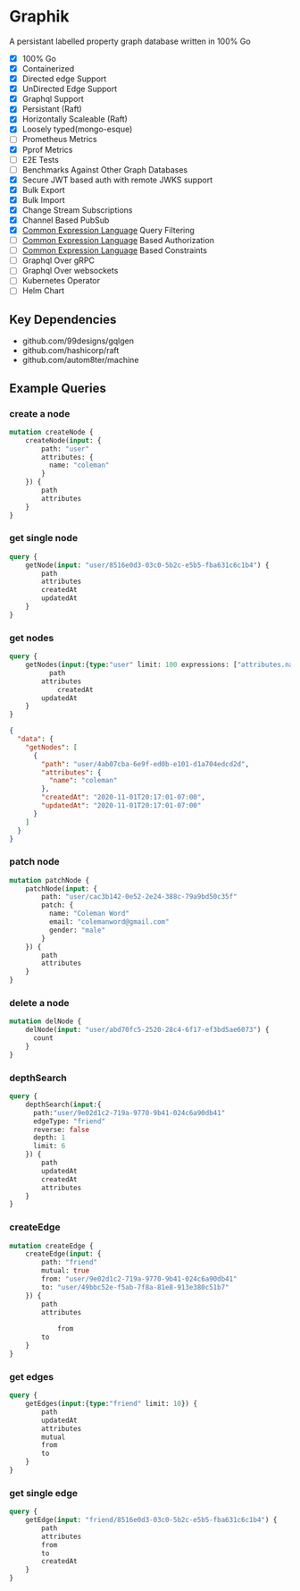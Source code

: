 # Graphik

A persistant labelled property graph database written in 100% Go

- [x] 100% Go
- [x] Containerized
- [x] Directed edge Support
- [x] UnDirected Edge Support
- [x] Graphql Support
- [x] Persistant (Raft)
- [x] Horizontally Scaleable (Raft)
- [x] Loosely typed(mongo-esque)
- [ ] Prometheus Metrics
- [x] Pprof Metrics
- [ ] E2E Tests
- [ ] Benchmarks Against Other Graph Databases
- [x] Secure JWT based auth with remote JWKS support
- [x] Bulk Export
- [x] Bulk Import
- [x] Change Stream Subscriptions
- [x] Channel Based PubSub
- [x] [Common Expression Language](https://opensource.google/projects/cel) Query Filtering
- [ ] [Common Expression Language](https://opensource.google/projects/cel) Based Authorization
- [ ] [Common Expression Language](https://opensource.google/projects/cel) Based Constraints
- [ ] Graphql Over gRPC
- [ ] Graphql Over websockets
- [ ] Kubernetes Operator
- [ ] Helm Chart

## Key Dependencies

- github.com/99designs/gqlgen
- github.com/hashicorp/raft
- github.com/autom8ter/machine

## Example Queries

### create a node
```graphql
mutation createNode {
    createNode(input: {
        path: "user"
        attributes: {
          name: "coleman"
        }
    }) {
        path
        attributes
    }
}
```

### get single node

```graphql
query {
    getNode(input: "user/8516e0d3-03c0-5b2c-e5b5-fba631c6c1b4") {
        path
        attributes
        createdAt
        updatedAt
    }
}
```

### get nodes

```graphql
query {
    getNodes(input:{type:"user" limit: 100 expressions: ["attributes.name.startsWith(\"cole\")"]}) {
    	  path
        attributes
    		createdAt
        updatedAt
    }
}

```

```json
{
  "data": {
    "getNodes": [
      {
        "path": "user/4ab07cba-6e9f-ed0b-e101-d1a704edcd2d",
        "attributes": {
          "name": "coleman"
        },
        "createdAt": "2020-11-01T20:17:01-07:00",
        "updatedAt": "2020-11-01T20:17:01-07:00"
      }
    ]
  }
}
```
### patch node

```graphql
mutation patchNode {
    patchNode(input: {
        path: "user/cac3b142-0e52-2e24-388c-79a9bd50c35f"
        patch: {
          name: "Coleman Word"
          email: "colemanword@gmail.com"
          gender: "male"
        }
    }) {
        path
        attributes
    }
}
```

### delete a node

```graphql
mutation delNode {
    delNode(input: "user/abd70fc5-2520-28c4-6f17-ef3bd5ae6073") {
      count  
    }
}
```

### depthSearch

```graphql
query {
    depthSearch(input:{
      path:"user/9e02d1c2-719a-9770-9b41-024c6a90db41" 
      edgeType: "friend" 
      reverse: false
      depth: 1
      limit: 6
    }) {
    	path
        updatedAt
    	createdAt
        attributes
    }
}
```

### createEdge

```graphql
mutation createEdge {
    createEdge(input: {
      	path: "friend"
      	mutual: true
        from: "user/9e02d1c2-719a-9770-9b41-024c6a90db41"
        to: "user/49bbc52e-f5ab-7f8a-81e8-913e380c51b7"
    }) {
        path
        attributes
    	
    		from
        to
    }
}
```

### get edges

```graphql
query {
    getEdges(input:{type:"friend" limit: 10}) {
    	path
        updatedAt
        attributes
    	mutual
    	from
    	to
    }
}
```

### get single edge

```graphql
query {
    getEdge(input: "friend/8516e0d3-03c0-5b2c-e5b5-fba631c6c1b4") {
        path
        attributes
        from
        to
        createdAt
    }
}
```

